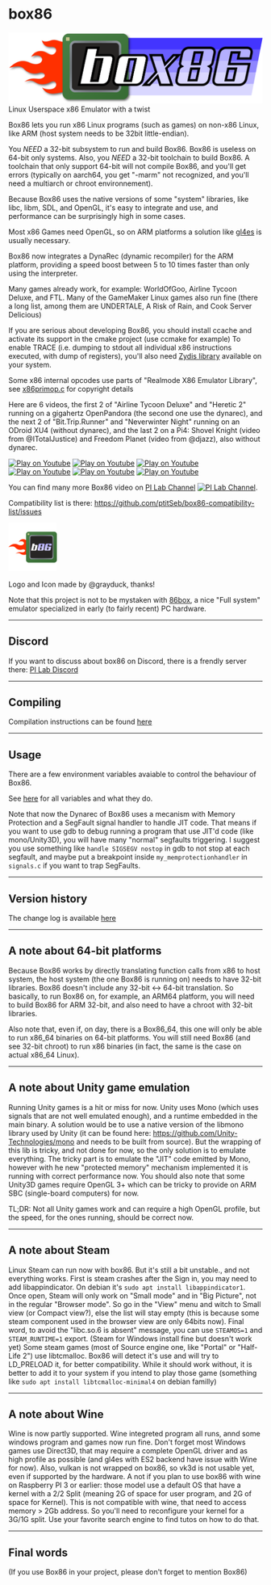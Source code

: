 # box86

![Official logo](Box86Logo.png "Official Logo")
Linux Userspace x86 Emulator with a twist

Box86 lets you run x86 Linux programs (such as games) on non-x86 Linux, like ARM (host system needs to be 32bit little-endian).

You *NEED* a 32-bit subsystem to run and build Box86. Box86 is useless on 64-bit only systems. Also, you *NEED* a 32-bit toolchain to build Box86. A toolchain that only support 64-bit will not compile Box86, and you'll get errors (typically on aarch64, you get "-marm" not recognized, and you'll need a multiarch or chroot environnement).

Because Box86 uses the native versions of some "system" libraries, like libc, libm, SDL, and OpenGL, it's easy to integrate and use, and performance can be surprisingly high in some cases.

Most x86 Games need OpenGL, so on ARM platforms a solution like [gl4es](https://github.com/ptitSeb/gl4es) is usually necessary.

Box86 now integrates a DynaRec (dynamic recompiler) for the ARM platform, providing a speed boost between 5 to 10 times faster than only using the interpreter.

Many games already work, for example: WorldOfGoo, Airline Tycoon Deluxe, and FTL. Many of the GameMaker Linux games also run fine (there a long list, among them are UNDERTALE, A Risk of Rain, and Cook Server Delicious)

If you are serious about developing Box86, you should install ccache and activate its support in the cmake project (use ccmake for example)
To enable TRACE (i.e. dumping to stdout all individual x86 instructions executed, with dump of registers), you'll also need [Zydis library](https://github.com/zyantific/zydis) available on your system.

Some x86 internal opcodes use parts of "Realmode X86 Emulator Library", see [x86primop.c](src/x86primop.c) for copyright details

Here are 6 videos, the first 2 of "Airline Tycoon Deluxe" and "Heretic 2" running on a gigahertz OpenPandora (the second one use the dynarec), and the next 2 of "Bit.Trip.Runner" and "Neverwinter Night" running on an ODroid XU4 (without dynarec), and the last 2 on a Pi4: Shovel Knight (video from @ITotalJustice) and Freedom Planet (video from @djazz), also without dynarec.

[![Play on Youtube](https://img.youtube.com/vi/bLt0hMoFDLk/3.jpg)](https://www.youtube.com/watch?v=bLt0hMoFDLk) [![Play on Youtube](https://img.youtube.com/vi/MM7kWYts7IA/3.jpg)](https://www.youtube.com/watch?v=MM7kWYts7IA) [![Play on Youtube](https://img.youtube.com/vi/8hr71S029Hg/1.jpg)](https://www.youtube.com/watch?v=8hr71S029Hg) [![Play on Youtube](https://img.youtube.com/vi/B4YN37z3-ws/1.jpg)](https://www.youtube.com/watch?v=B4YN37z3-ws) [![Play on Youtube](https://img.youtube.com/vi/xk8Q30mxqPg/1.jpg)](https://www.youtube.com/watch?v=xk8Q30mxqPg) [![Play on Youtube](https://img.youtube.com/vi/_QMRMVvYrqU/1.jpg)](https://www.youtube.com/watch?v=_QMRMVvYrqU)

You can find many more Box86 video on [PI Lab Channel](https://www.youtube.com/channel/UCgfQjdc5RceRlTGfuthBs7g) [![PI Lab Channel](https://yt3.ggpht.com/a/AATXAJyMeWrgCjs78gr6To6yX4KtDPUCS7hsbX1rRA=s100-c-k-c0xffffffff-no-rj-mo)](https://www.youtube.com/channel/UCgfQjdc5RceRlTGfuthBs7g).

Compatibility list is there: https://github.com/ptitSeb/box86-compatibility-list/issues

<img src="Box86Icon.png" width="96" height="96">

Logo and Icon made by @grayduck, thanks!

Note that this project is not to be mystaken with [86box](https://github.com/86Box/86Box), a nice "Full system" emulator specialized in early (to fairly recent) PC hardware.

----

Discord
----

If you want to discuss about box86 on Discord, there is a frendly server there: [PI Lab Discord](https://discord.gg/Fh8sjmu)


----

Compiling
----
Compilation instructions can be found [here](COMPILE.md)

----

Usage
----

There are a few environment variables avaiable to control the behaviour of Box86.

See [here](USAGE.md) for all variables and what they do.

Note that now the Dynarec of Box86 uses a mecanism with Memory Protection and a SegFault signal handler to handle JIT code. That means if you want to use gdb to debug running a program that use JIT'd code (like mono/Unity3D), you will have many "normal" segfaults triggering. I suggest you use something like `handle SIGSEGV nostop` in gdb to not stop at each segfault, and maybe put a breakpoint inside `my_memprotectionhandler` in `signals.c` if you want to trap SegFaults.

----

Version history
----

The change log is available [here](CHANGELOG.md)

----

A note about 64-bit platforms
----

Because Box86 works by directly translating function calls from x86 to host system, the host system (the one Box86 is running on) needs to have 32-bit libraries. Box86 doesn't include any 32-bit <-> 64-bit translation. So basically, to run Box86 on, for example, an ARM64 platform, you will need to build Box86 for ARM 32-bit, and also need to have a chroot with 32-bit libraries.

Also note that, even if, on day, there is a Box86_64, this one will only be able to run x86_64 binaries on 64-bit platforms. You will still need Box86 (and see 32-bit chroot) to run x86 binaries (in fact, the same is the case on actual x86_64 Linux).

----

A note about Unity game emulation
----

Running Unity games is a hit or miss for now. Unity uses Mono (which uses signals that are not well emulated enough), and a runtime embedded in the main binary. A solution would be to use a native version of the libmono library used by Unity (it can be found here: https://github.com/Unity-Technologies/mono and needs to be built from source). But the wrapping of this lib is tricky, and not done for now, so the only solution is to emulate everything. The tricky part is to emulate the "JIT" code emitted by Mono, however with he new "protected memory" mechanism implemented it is running with correct performance now.
You should also note that some Unity3D games require OpenGL 3+ which can be tricky to provide on ARM SBC (single-board computers) for now.

TL;DR: Not all Unity games work and can require a high OpenGL profile, but the speed, for the ones running, should be correct now.

----

A note about Steam
----

Linux Steam can run now with box86. But it's still a bit unstable., and not everything works. First is steam crashes after the Sign in, you may need to add libappindicator. On debian it's `sudo apt install libappindicator1`.
Once open, Steam will only work on "Small mode" and in "Big Picture", not in the regular "Browser mode". So go in the "View" menu and witch to Small view (or Compact view?), else the list will stay empty (this is because some steam component used in the browser view are only 64bits now).
Final word, to avoid the "libc.so.6 is absent" message, you can use `STEAMOS=1` and `STEAM_RUNTIME=1` export. 
(Steam for Windows install fine but doesn't work yet)
Some steam games (most of Source engine one, like "Portal" or "Half-Life 2") use libtcmalloc. Box86 will detect it's use and will try to LD_PRELOAD it, for better compatibility. While it should work without, it is better to add it to your system if you intend to play those game (something like `sudo apt install libtcmalloc-minimal4` on debian familly)

----

A note about Wine
----

Wine is now partly supported. Wine integreted program all runs, annd some windows program and games now run fine. Don't forget most Windows games use Direct3D, that may require a complete OpenGL driver and as high profile as possible (and gl4es with ES2 backend have issue with Wine for now). Also, vulkan is not wrapped on box86, so vk3d is not usable yet, even if supported by the hardware.
A not if you plan to use box86 with wine on Raspberry PI 3 or earlier: those model use a default OS that have a kernel with a 2/2 Split (meaning 2G of space for user program, and 2G of space for Kernel). This is not compatible with wine, that need to access memory > 2Gb address. So you'll need to reconfigure your kernel for a 3G/1G split. Use your favorite search engine to find tutos on how to do that.

----

Final words
----

(If you use Box86 in your project, please don't forget to mention Box86)
